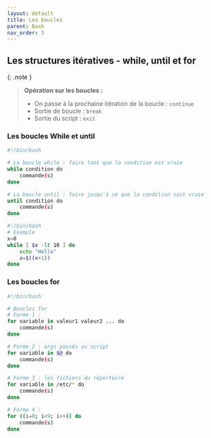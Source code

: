```yaml
---
layout: default
title: Les boucles
parent: Bash
nav_order: 3
---
```


## Les structures itératives - while, until et for

{: .note }

> **Opération sur les boucles :**
>
> - On passe à la prochaine itération de la boucle : `continue`
> - Sortie de boucle : `break`
> - Sortie du script : `exit`

### Les boucles While et until

```bash
#!/bin/bash

# La boucle while : faire tant que la condition est vraie
while condition do
    commande(s)
done

# La boucle until : faire jusqu'à ce que la condition soit vraie
until condition do
    commande(s)
done
```

```bash
#!/bin/bash
# Exemple
x=0
while [ $x -lt 10 ] do
    echo "Hello"
    x=$((x+1))
done
```

### Les boucles for

```bash
#!/bin/bash

# Boucles for
# Forme 1 :
for variable in valeur1 valeur2 ... do
    commande(s)
done

# Forme 2 : args passés au script
for variable in $@ do
    commande(s)
done

```

```bash
# Forme 3 : les fichiers du répertoire
for variable in /etc/* do
    commande(s)
done

# Forme 4 :
for ((i=0; i<9; i++)) do
    commande(s)
done
```
